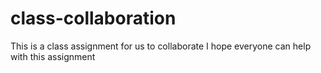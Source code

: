 class-collaboration
===================

This is a class assignment for us to collaborate 
I hope everyone can help with this assignment
